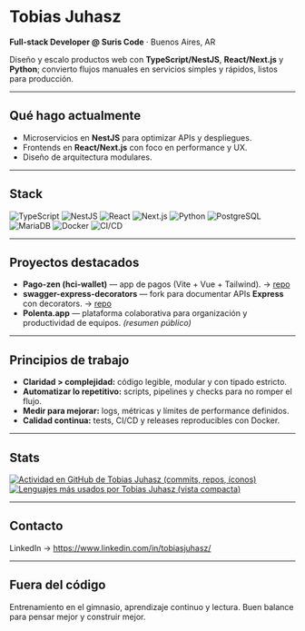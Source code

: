 # Tobias Juhasz

**Full-stack Developer @ Suris Code** · Buenos Aires, AR

Diseño y escalo productos web con **TypeScript/NestJS**, **React/Next.js** y **Python**; convierto flujos manuales en servicios simples y rápidos, listos para producción.

---

## Qué hago actualmente
- Microservicios en **NestJS** para optimizar APIs y despliegues.
- Frontends en **React/Next.js** con foco en performance y UX.
- Diseño de arquitectura modulares.
---

## Stack
![TypeScript](https://img.shields.io/badge/-TypeScript-3178C6?logo=typescript&logoColor=white&style=flat-square)
![NestJS](https://img.shields.io/badge/-NestJS-e0234e?logo=nestjs&logoColor=white&style=flat-square)
![React](https://img.shields.io/badge/-React-61dafb?logo=react&logoColor=white&style=flat-square)
![Next.js](https://img.shields.io/badge/-Next.js-000?logo=nextdotjs&logoColor=white&style=flat-square)
![Python](https://img.shields.io/badge/-Python-3776ab?logo=python&logoColor=white&style=flat-square)
![PostgreSQL](https://img.shields.io/badge/-PostgreSQL-336791?logo=postgresql&logoColor=white&style=flat-square)
![MariaDB](https://img.shields.io/badge/-MariaDB-003545?logo=mariadb&logoColor=white&style=flat-square)
![Docker](https://img.shields.io/badge/-Docker-2496ED?logo=docker&logoColor=white&style=flat-square)
![CI/CD](https://img.shields.io/badge/-CI--CD-1c1c1c?logo=githubactions&logoColor=white&style=flat-square)

---

## Proyectos destacados
- **Pago-zen (hci-wallet)** — app de pagos (Vite + Vue + Tailwind). → [repo](https://github.com/juhasztobias/hci-wallet)
- **swagger-express-decorators** — fork para documentar APIs **Express** con decorators. → [repo](https://github.com/juhasztobias/swagger-express-decorators)
- **Polenta.app** — plataforma colaborativa para organización y productividad de equipos. *(resumen público)*

---

## Principios de trabajo
- **Claridad > complejidad:** código legible, modular y con tipado estricto.  
- **Automatizar lo repetitivo:** scripts, pipelines y checks para no romper el flujo.  
- **Medir para mejorar:** logs, métricas y límites de performance definidos.  
- **Calidad continua:** tests, CI/CD y releases reproducibles con Docker.

---

## Stats
<a href="https://github.com/juhasztobias">
  <img alt="Actividad en GitHub de Tobias Juhasz (commits, repos, íconos)" src="https://github-readme-stats.vercel.app/api?username=juhasztobias&show_icons=true&locale=es&hide_title=true&hide_border=true&theme=transparent" />
</a>
<a href="https://github.com/juhasztobias">
  <img alt="Lenguajes más usados por Tobias Juhasz (vista compacta)" src="https://github-readme-stats.vercel.app/api/top-langs/?username=juhasztobias&layout=compact&locale=es&hide_border=true&theme=transparent" />
</a>

---

## Contacto
LinkedIn → https://www.linkedin.com/in/tobiasjuhasz/

---

## Fuera del código
Entrenamiento en el gimnasio, aprendizaje continuo y lectura. Buen balance para pensar mejor y construir mejor.
